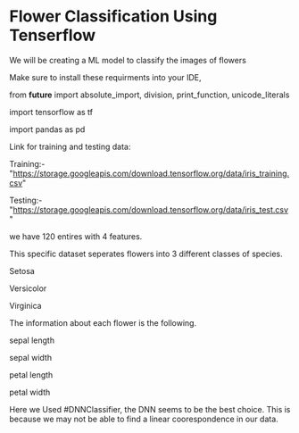 # Flower Classification Using Tenserflow

We will be creating a ML model to classify the images of flowers

Make sure to install these requirments into your IDE,

from __future__ import absolute_import, division, print_function, unicode_literals

import tensorflow as tf

import pandas as pd

Link for training and testing data:

Training:- "https://storage.googleapis.com/download.tensorflow.org/data/iris_training.csv"

Testing:- "https://storage.googleapis.com/download.tensorflow.org/data/iris_test.csv"


we have 120 entires with 4 features.

This specific dataset seperates flowers into 3 different classes of species.

Setosa

Versicolor

Virginica

The information about each flower is the following.

sepal length

sepal width

petal length

petal width


Here we Used #DNNClassifier, the DNN seems to be the best choice. This is because we may not be able to find a linear coorespondence in our data.

